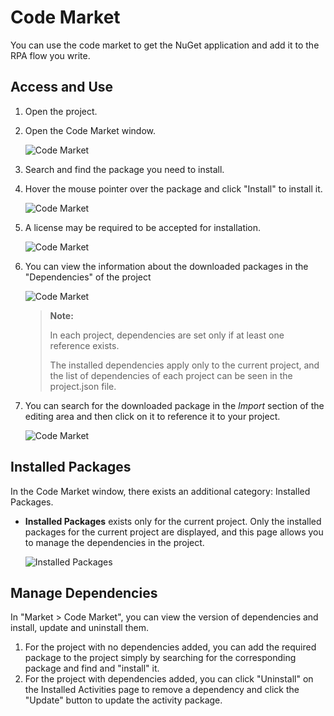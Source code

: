 # Code Market

You can use the code market to get the NuGet application and add it to the RPA flow you write.

## Access and Use

1. Open the project.

2. Open the Code Market window.
   
    ![Code Market](https://docimages.blob.core.chinacloudapi.cn/images/EnglishDocumentImage/codemarket20210427.png)

3. Search and find the package you need to install.

4. Hover the mouse pointer over the package and click "Install" to install it.
   
    ![Code Market](https://docimages.blob.core.chinacloudapi.cn/images/EnglishDocumentImage/installcodemarket20210427.png)

5. A license may be required to be accepted for installation.
   
    ![Code Market](https://docimages.blob.core.chinacloudapi.cn/images/EnglishDocumentImage/alicense20210427.png)

6. You can view the information about the downloaded packages in the "Dependencies" of the project
   
    ![Code Market](https://docimages.blob.core.chinacloudapi.cn/images/EnglishDocumentImage/dependency20210428.png)
   
    > **Note:**
    > 
    > In each project, dependencies are set only if at least one reference exists.
    > 
    > The installed dependencies apply only to the current project, and the list of dependencies of each project can be seen in the project.json file.

7. You can search for the downloaded package in the *Import* section of the editing area and then click on it to reference it to your project.
   
    ![Code Market](https://docimages.blob.core.chinacloudapi.cn/images/EnglishDocumentImage/import20210428.png)

## Installed Packages

In the Code Market window, there exists an additional category: Installed Packages.

* **Installed Packages** exists only for the current project. Only the installed packages for the current project are displayed, and this page allows you to manage the dependencies in the project.
  
    ![Installed Packages](https://docimages.blob.core.chinacloudapi.cn/images/EnglishDocumentImage/installed20210428.png)

## Manage Dependencies

In "Market > Code Market", you can view the version of dependencies and install, update and uninstall them.

1. For the project with no dependencies added, you can add the required package to the project simply by searching for the corresponding package and find and "install" it.
2. For the project with dependencies added, you can click "Uninstall" on the Installed Activities page to remove a dependency and click the "Update" button to update the activity package.